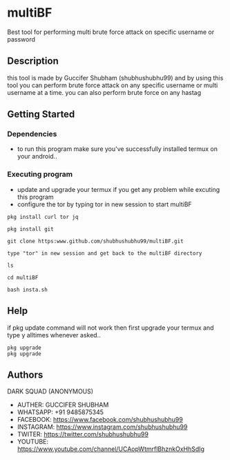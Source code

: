 # multiBF
Best tool for performing multi brute force attack on specific username or password




## Description

this tool is made by Guccifer Shubham (shubhushubhu99) and by using this tool you can perform brute force attack on any specific username or multi username at a time. you can also perform brute force on any hastag 

## Getting Started

### Dependencies

* to run this program make sure you've successfully installed termux on your android..







### Executing program

* update and upgrade your termux if you get any problem while excuting this program
* configure the tor by typing tor in new session to start multiBF
```
pkg install curl tor jq
```
```
pkg install git
```
```
git clone https:www.github.com/shubhushubhu99/multiBF.git
```
```
type "tor" in new session and get back to the multiBF directory 
```
```
ls 
```
```
cd multiBF 
```
```
bash insta.sh
```



## Help

if pkg update command will not work then first upgrade your termux and type y alltimes whenever asked..
```
pkg upgrade
pkg upgrade
```

## Authors

DARK SQUAD (ANONYMOUS)

* AUTHER: GUCCIFER SHUBHAM
* WHATSAPP: +91 9485875345
* FACEBOOK: https://www.facebook.com/shubhushubhu99
* INSTAGRAM: https://www.instagram.com/shubhushubhu99
* TWITER: https://twitter.com/shubhushubhu99
* YOUTUBE: https://www.youtube.com/channel/UCAopWtmrflBhznkOxHhSdIg


